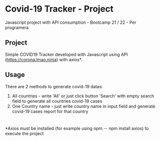 # Covid-19 Tracker - Project 
Javascript project with API consumption - Bootcamp 21 / 22 - Per programera

## Project
Simple COVID19 Tracker developed with Javascript using API (https://corona.lmao.ninja) with axios*.

## Usage
There are 2 methods to generate covid-19 datas:
1. All countries - write 'All' or just click button 'Search' with empty search field to generate all countries covid-19 cases
2. One Country name -  just write country name in input field and generate covid-19 cases report for that country
#
*Axios must be installed (for example using npm -- npm install axios) to execute the project
